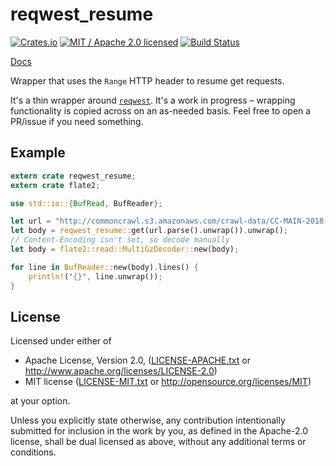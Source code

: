 # reqwest_resume

[![Crates.io](https://img.shields.io/crates/v/reqwest_resume.svg?maxAge=86400)](https://crates.io/crates/reqwest_resume)
[![MIT / Apache 2.0 licensed](https://img.shields.io/crates/l/reqwest_resume.svg?maxAge=2592000)](#License)
[![Build Status](https://dev.azure.com/alecmocatta/reqwest_resume/_apis/build/status/tests?branchName=master)](https://dev.azure.com/alecmocatta/reqwest_resume/_build/latest?branchName=master)

[Docs](https://docs.rs/reqwest_resume/0.1.0)

Wrapper that uses the `Range` HTTP header to resume get requests.

It's a thin wrapper around [`reqwest`](https://github.com/seanmonstar/reqwest). It's a work in progress – wrapping functionality is copied across on an as-needed basis. Feel free to open a PR/issue if you need something.

## Example

```rust
extern crate reqwest_resume;
extern crate flate2;

use std::io::{BufRead, BufReader};

let url = "http://commoncrawl.s3.amazonaws.com/crawl-data/CC-MAIN-2018-30/warc.paths.gz";
let body = reqwest_resume::get(url.parse().unwrap()).unwrap();
// Content-Encoding isn't set, so decode manually
let body = flate2::read::MultiGzDecoder::new(body);

for line in BufReader::new(body).lines() {
	println!("{}", line.unwrap());
}
```

## License
Licensed under either of

 * Apache License, Version 2.0, ([LICENSE-APACHE.txt](LICENSE-APACHE.txt) or http://www.apache.org/licenses/LICENSE-2.0)
 * MIT license ([LICENSE-MIT.txt](LICENSE-MIT.txt) or http://opensource.org/licenses/MIT)

at your option.

Unless you explicitly state otherwise, any contribution intentionally submitted for inclusion in the work by you, as defined in the Apache-2.0 license, shall be dual licensed as above, without any additional terms or conditions.

